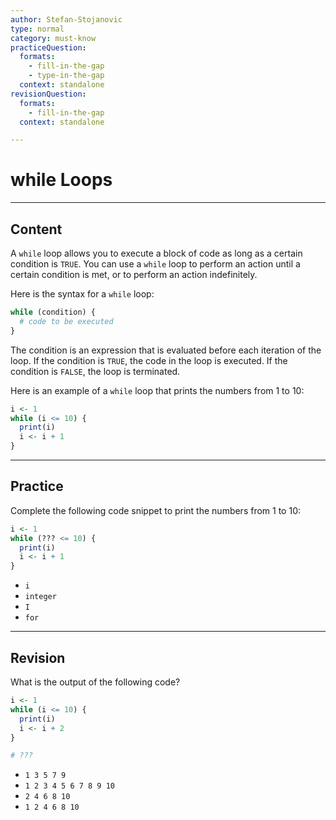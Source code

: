 ```yaml
---
author: Stefan-Stojanovic
type: normal
category: must-know
practiceQuestion:
  formats:
    - fill-in-the-gap
    - type-in-the-gap
  context: standalone
revisionQuestion:
  formats:
    - fill-in-the-gap
  context: standalone

---
```


# while Loops

---

## Content

A `while` loop allows you to execute a block of code as long as a certain condition is `TRUE`. You can use a `while` loop to perform an action until a certain condition is met, or to perform an action indefinitely.

Here is the syntax for a `while` loop:
```r
while (condition) {
  # code to be executed
}
```

The condition is an expression that is evaluated before each iteration of the loop. If the condition is `TRUE`, the code in the loop is executed. If the condition is `FALSE`, the loop is terminated.

Here is an example of a `while` loop that prints the numbers from 1 to 10:
```r
i <- 1
while (i <= 10) {
  print(i)
  i <- i + 1
}
```

---
## Practice

Complete the following code snippet to print the numbers from 1 to 10:

```r
i <- 1
while (??? <= 10) {
  print(i)
  i <- i + 1
}
```

- `i`
- `integer`
- `I`
- `for`

---
## Revision

What is the output of the following code?

```r
i <- 1
while (i <= 10) {
  print(i)
  i <- i + 2
}

# ???
```

- `1 3 5 7 9`
- `1 2 3 4 5 6 7 8 9 10`
- `2 4 6 8 10`
- `1 2 4 6 8 10`